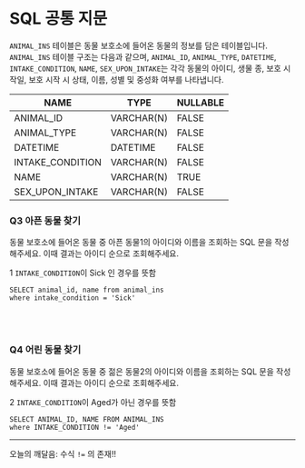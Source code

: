 # SQL 공통 지문

`ANIMAL_INS` 테이블은 동물 보호소에 들어온 동물의 정보를 담은 테이블입니다. `ANIMAL_INS` 테이블 구조는 다음과 같으며, `ANIMAL_ID`, `ANIMAL_TYPE`, `DATETIME`, `INTAKE_CONDITION`, `NAME`, `SEX_UPON_INTAKE`는 각각 동물의 아이디, 생물 종, 보호 시작일, 보호 시작 시 상태, 이름, 성별 및 중성화 여부를 나타냅니다.

| NAME             | TYPE       | NULLABLE |
| ---------------- | ---------- | -------- |
| ANIMAL_ID        | VARCHAR(N) | FALSE    |
| ANIMAL_TYPE      | VARCHAR(N) | FALSE    |
| DATETIME         | DATETIME   | FALSE    |
| INTAKE_CONDITION | VARCHAR(N) | FALSE    |
| NAME             | VARCHAR(N) | TRUE     |
| SEX_UPON_INTAKE  | VARCHAR(N) | FALSE    |



### Q3 아픈 동물 찾기

동물 보호소에 들어온 동물 중 아픈 동물1의 아이디와 이름을 조회하는 SQL 문을 작성해주세요. 이때 결과는 아이디 순으로 조회해주세요.

1 `INTAKE_CONDITION`이 Sick 인 경우를 뜻함 



```mysql
SELECT animal_id, name from animal_ins 
where intake_condition = 'Sick'
```

<br>

<br>

### Q4 어린 동물 찾기

동물 보호소에 들어온 동물 중 젊은 동물2의 아이디와 이름을 조회하는 SQL 문을 작성해주세요. 이때 결과는 아이디 순으로 조회해주세요.

2 `INTAKE_CONDITION`이 Aged가 아닌 경우를 뜻함



```mysql
SELECT ANIMAL_ID, NAME FROM ANIMAL_INS 
where INTAKE_CONDITION != 'Aged'
```



------

오늘의 깨달음: 수식 `!=` 의 존재!!

<br>

<br>

